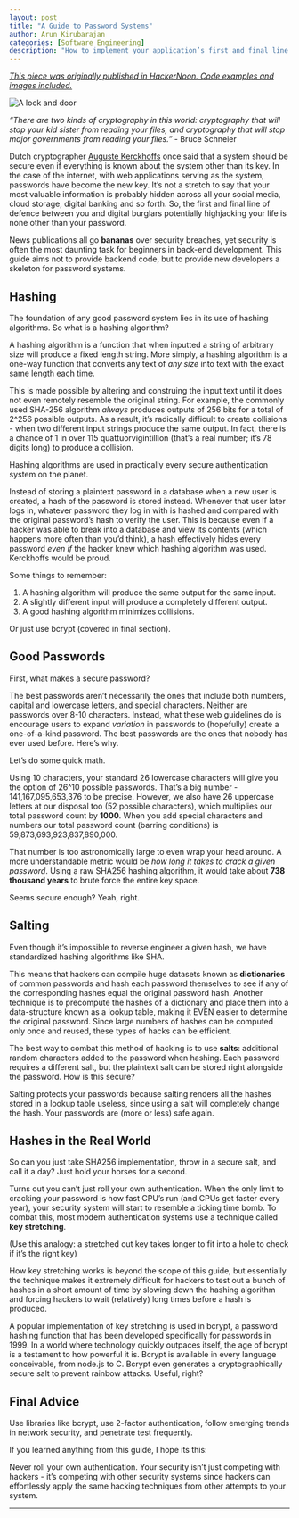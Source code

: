 ```yaml
---
layout: post
title: "A Guide to Password Systems"
author: Arun Kirubarajan
categories: [Software Engineering]
description: "How to implement your application’s first and final line of defense."
---
```


_[This piece was originally published in HackerNoon. Code examples and images included.](https://hackernoon.com/a-6-minute-guide-to-password-systems-52f1857dc0ec)_

![A lock and door](https://cdn-images-1.medium.com/max/2000/1*4IwGiQ87DWBXokwsO9MWsw.jpeg)

_“There are two kinds of cryptography in this world: cryptography that will stop your kid sister from reading your files, and cryptography that will stop major governments from reading your files.”_ - Bruce Schneier

Dutch cryptographer [Auguste Kerckhoffs](https://en.wikipedia.org/wiki/Kerckhoffs%27s_principle) once said that a system should be secure even if everything is known about the system other than its key. In the case of the internet, with web applications serving as the system, passwords have become the new key. It’s not a stretch to say that your most valuable information is probably hidden across all your social media, cloud storage, digital banking and so forth. So, the first and final line of defence between you and digital burglars potentially highjacking your life is none other than your password.

News publications all go **bananas** over security breaches, yet security is often the most daunting task for beginners in back-end development. This guide aims not to provide backend code, but to provide new developers a skeleton for password systems.

## Hashing

The foundation of any good password system lies in its use of hashing algorithms. So what is a hashing algorithm?

A hashing algorithm is a function that when inputted a string of arbitrary size will produce a fixed length string. More simply, a hashing algorithm is a one-way function that converts any text of _any size_ into text with the exact same length each time.

This is made possible by altering and construing the input text until it does not even remotely resemble the original string. For example, the commonly used SHA-256 algorithm _always_ produces outputs of 256 bits for a total of 2^256 possible outputs. As a result, it’s radically difficult to create collisions - when two different input strings produce the same output. In fact, there is a chance of 1 in over 115 quattuorvigintillion (that’s a real number; it’s 78 digits long) to produce a collision.

Hashing algorithms are used in practically every secure authentication system on the planet.

Instead of storing a plaintext password in a database when a new user is created, a hash of the password is stored instead. Whenever that user later logs in, whatever password they log in with is hashed and compared with the original password’s hash to verify the user. This is because even if a hacker was able to break into a database and view its contents (which happens more often than you’d think), a hash effectively hides every password _even if_ the hacker knew which hashing algorithm was used. Kerckhoffs would be proud.

Some things to remember:

1. A hashing algorithm will produce the same output for the same input.
2. A slightly different input will produce a completely different output.
3. A good hashing algorithm minimizes collisions.

Or just use bcrypt (covered in final section).

## Good Passwords

First, what makes a secure password?

The best passwords aren’t necessarily the ones that include both numbers, capital and lowercase letters, and special characters. Neither are passwords over 8-10 characters. Instead, what these web guidelines do is encourage users to expand _variation_ in passwords to (hopefully) create a one-of-a-kind password. The best passwords are the ones that nobody has ever used before. Here’s why.

Let’s do some quick math.

Using 10 characters, your standard 26 lowercase characters will give you the option of 26^10 possible passwords. That’s a big number - 141,167,095,653,376 to be precise. However, we also have 26 uppercase letters at our disposal too (52 possible characters), which multiplies our total password count by **1000**. When you add special characters and numbers our total password count (barring conditions) is 59,873,693,923,837,890,000.

That number is too astronomically large to even wrap your head around. A more understandable metric would be _how long it takes to crack a given password_. Using a raw SHA256 hashing algorithm, it would take about **738 thousand years** to brute force the entire key space.

Seems secure enough?
Yeah, right.

## Salting

Even though it’s impossible to reverse engineer a given hash, we have standardized hashing algorithms like SHA.

This means that hackers can compile huge datasets known as **dictionaries** of common passwords and hash each password themselves to see if any of the corresponding hashes equal the original password hash. Another technique is to precompute the hashes of a dictionary and place them into a data-structure known as a lookup table, making it EVEN easier to determine the original password. Since large numbers of hashes can be computed only once and reused, these types of hacks can be efficient.

The best way to combat this method of hacking is to use **salts**: additional random characters added to the password when hashing. Each password requires a different salt, but the plaintext salt can be stored right alongside the password. How is this secure?

Salting protects your passwords because salting renders all the hashes stored in a lookup table useless, since using a salt will completely change the hash. Your passwords are (more or less) safe again.

## Hashes in the Real World

So can you just take SHA256 implementation, throw in a secure salt, and call it a day? Just hold your horses for a second.

Turns out you can’t just roll your own authentication. When the only limit to cracking your password is how fast CPU’s run (and CPUs get faster every year), your security system will start to resemble a ticking time bomb. To combat this, most modern authentication systems use a technique called **key stretching**.

(Use this analogy: a stretched out key takes longer to fit into a hole to check if it’s the right key)

How key stretching works is beyond the scope of this guide, but essentially the technique makes it extremely difficult for hackers to test out a bunch of hashes in a short amount of time by slowing down the hashing algorithm and forcing hackers to wait (relatively) long times before a hash is produced.

A popular implementation of key stretching is used in bcrypt, a password hashing function that has been developed specifically for passwords in 1999. In a world where technology quickly outpaces itself, the age of bcrypt is a testament to how powerful it is. Bcrypt is available in every language conceivable, from node.js to C. Bcrypt even generates a cryptographically secure salt to prevent rainbow attacks. Useful, right?

## Final Advice

Use libraries like bcrypt, use 2-factor authentication, follow emerging trends in network security, and penetrate test frequently.

If you learned anything from this guide, I hope its this:

Never roll your own authentication. Your security isn’t just competing with hackers - it’s competing with other security systems since hackers can effortlessly apply the same hacking techniques from other attempts to your system.

---
